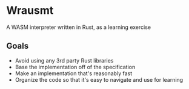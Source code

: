 # Wrausmt

A WASM interpreter written in Rust, as a learning exercise


## Goals

* Avoid using any 3rd party Rust libraries
* Base the implementation off of the specification
* Make an implementation that's reasonably fast
* Organize the code so that it's easy to navigate and use for learning

